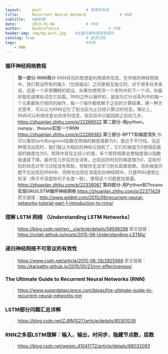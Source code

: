 ```yaml
---
layout:     post                    # 使用的布局
title:      Recurrent Neural Network               # 标题 
subtitle:   #副标题
date:       2019-01-04              # 时间
author:     Doublefierce                      # 作者
header-img: img/bg-post.jpg    #这篇文章标题背景图片
catalog: true                       # 是否归档
tags:                               #标签
    - RNN
---
```


### 循环神经网络教程

>**第一部分-RNN简介**
>RNN背后的思想是利用顺序信息。在传统的神经网络中，我们假设所有的输入（包括输出）之间是相互独立的。对于很多任务来说，这是一个非常糟糕的假设。如果你想预测一个序列中的下一个词，你最好能知道哪些词在它前面。RNN之所以循环的，是因为它针对系列中的每一个元素都执行相同的操作，每一个操作都依赖于之前的计算结果。换一种方式思考，可以认为RNN记忆了到当前为止已经计算过的信息。理论上，RNN可以利用任意长的序列信息，但实际中只能回顾之前的几步。
>https://zhuanlan.zhihu.com/p/22266022
>**第二部分-用python，numpy，theano实现一个RNN**
>https://zhuanlan.zhihu.com/p/22289383
>**第三部分-BPTT和梯度消失**
>你可以看到tanh和sigmoid函数在两端的梯度值都为0，接近于平行线。当这种情况出现时，我们就认为相应的神经元饱和了。它们的梯度为0使得前面层的梯度也为0。矩阵中存在比较小的值，多个矩阵相乘会使梯度值以指数级速度下降，最终在几步后完全消失。比较远的时刻的梯度值为0，这些时刻的状态对学习过程没有帮助，导致你无法学习到长距离依赖。消失梯度问题不仅出现在RNN中，同样也出现在深度前向神经网中。只是RNN通常比较深（例子中深度和句子长度一致），使得这个问题更加普遍。
>https://zhuanlan.zhihu.com/p/22338087
>**第四部分-用Python和Theano实现GRU/LSTM循环神经网络**
>https://zhuanlan.zhihu.com/p/22371429
>原文链接：http://www.wildml.com/2015/09/recurrent-neural-networks-tutorial-part-1-introduction-to-rnns/

### 理解 LSTM 网络 （Understanding LSTM Networks）

>https://blog.csdn.net/jerr__y/article/details/58598296
>原文链接：https://colah.github.io/posts/2015-08-Understanding-LSTMs/

### 递归神经网络不可思议的有效性

>https://www.csdn.net/article/2015-08-28/2825569
>原文链接：http://karpathy.github.io/2015/05/21/rnn-effectiveness/

### The Ultimate Guide to Recurrent Neural Networks (RNN)

> https://www.superdatascience.com/blogs/the-ultimate-guide-to-recurrent-neural-networks-rnn

### LSTM部分问题汇总详解

>https://blog.csdn.net/ZJRN1027/article/details/80301039

### RNN之多层LSTM理解：输入，输出，时间步，隐藏节点数，层数

>https://blog.csdn.net/weixin_41041772/article/details/88032093